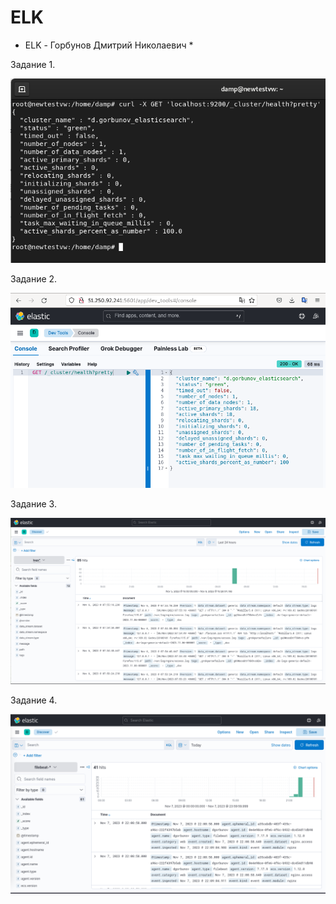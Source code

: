 # ELK 

* ELK - Горбунов Дмитрий Николаевич *

Задание 1.

![Elasticsearch](https://github.com/dAmp1r/ELK/blob/main/elasticsearch.png)

Задание 2.

![Kibana](https://github.com/dAmp1r/ELK/blob/main/kibana.png)

Задание 3.

![Logstash](https://github.com/dAmp1r/ELK/blob/main/logstash.png) 

Задание 4.

![Filebeat](https://github.com/dAmp1r/ELK/blob/main/filebeat.png) 
